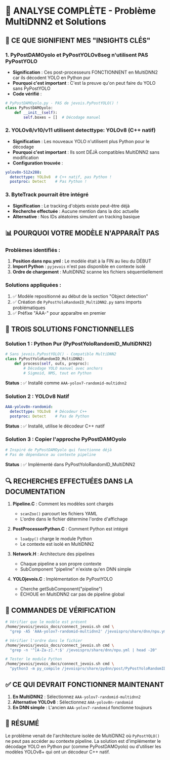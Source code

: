 # 🔬 ANALYSE COMPLÈTE - Problème MultiDNN2 et Solutions

## 🎯 CE QUE SIGNIFIENT MES "INSIGHTS CLÉS"

### 1. **PyPostDAMOyolo et PyPostYOLOv8seg n'utilisent PAS PyPostYOLO**
   - **Signification** : Ces post-processeurs FONCTIONNENT en MultiDNN2 car ils décodent YOLO en Python pur
   - **Pourquoi c'est important** : C'est la preuve qu'on peut faire du YOLO sans PyPostYOLO
   - **Code vérifié** :
   ```python
   # PyPostDAMOyolo.py - PAS de jevois.PyPostYOLO() !
   class PyPostDAMOyolo:
       def __init__(self):
           self.boxes = []  # Décodage manuel
   ```

### 2. **YOLOv8/v10/v11 utilisent detecttype: YOLOv8 (C++ natif)**
   - **Signification** : Les nouveaux YOLO n'utilisent plus Python pour le décodage
   - **Pourquoi c'est important** : Ils sont DÉJÀ compatibles MultiDNN2 sans modification
   - **Configuration trouvée** :
   ```yaml
   yolov8n-512x288:
     detecttype: YOLOv8  # C++ natif, pas Python !
     postproc: Detect    # Pas Python !
   ```

### 3. **ByteTrack pourrait être intégré**
   - **Signification** : Le tracking d'objets existe peut-être déjà
   - **Recherche effectuée** : Aucune mention dans la doc actuelle
   - **Alternative** : Nos IDs aléatoires simulent un tracking basique

## 📊 POURQUOI VOTRE MODÈLE N'APPARAÎT PAS

### Problèmes identifiés :
1. **Position dans npu.yml** : Le modèle était à la FIN au lieu du DÉBUT
2. **Import Python** : `pyjevois` n'est pas disponible en contexte isolé
3. **Ordre de chargement** : MultiDNN2 scanne les fichiers séquentiellement

### Solutions appliquées :
1. ✅ Modèle repositionné au début de la section "Object detection"
2. ✅ Création de `PyPostYoloRandomID_MultiDNN2.py` sans imports problématiques
3. ✅ Préfixe "AAA-" pour apparaître en premier

## 🚀 TROIS SOLUTIONS FONCTIONNELLES

### Solution 1 : Python Pur (PyPostYoloRandomID_MultiDNN2)
```python
# Sans jevois.PyPostYOLO() - Compatible MultiDNN2
class PyPostYoloRandomID_MultiDNN2:
    def process(self, outs, preproc):
        # Décodage YOLO manuel avec anchors
        # Sigmoid, NMS, tout en Python
```
**Status** : ✅ Installé comme `AAA-yolov7-randomid-multidnn2`

### Solution 2 : YOLOv8 Natif
```yaml
AAA-yolov8n-randomid:
  detecttype: YOLOv8  # Décodeur C++
  postproc: Detect    # Pas de Python
```
**Status** : ✅ Installé, utilise le décodeur C++ natif

### Solution 3 : Copier l'approche PyPostDAMOyolo
```python
# Inspiré de PyPostDAMOyolo qui fonctionne déjà
# Pas de dépendance au contexte pipeline
```
**Status** : ✅ Implémenté dans PyPostYoloRandomID_MultiDNN2

## 🔍 RECHERCHES EFFECTUÉES DANS LA DOCUMENTATION

1. **Pipeline.C** : Comment les modèles sont chargés
   - `scanZoo()` parcourt les fichiers YAML
   - L'ordre dans le fichier détermine l'ordre d'affichage

2. **PostProcessorPython.C** : Comment Python est intégré
   - `loadpy()` charge le module Python
   - Le contexte est isolé en MultiDNN2

3. **Network.H** : Architecture des pipelines
   - Chaque pipeline a son propre contexte
   - SubComponent "pipeline" n'existe qu'en DNN simple

4. **YOLOjevois.C** : Implémentation de PyPostYOLO
   - Cherche getSubComponent("pipeline")
   - ÉCHOUE en MultiDNN2 car pas de pipeline global

## 📝 COMMANDES DE VÉRIFICATION

```bash
# Vérifier que le modèle est présent
/home/jevois/jevois_docs/connect_jevois.sh cmd \
  "grep -A5 'AAA-yolov7-randomid-multidnn2' /jevoispro/share/dnn/npu.yml"

# Vérifier l'ordre dans le fichier
/home/jevois/jevois_docs/connect_jevois.sh cmd \
  "grep -n '^[A-Za-z].*:$' /jevoispro/share/dnn/npu.yml | head -20"

# Tester le module Python
/home/jevois/jevois_docs/connect_jevois.sh cmd \
  "python3 -m py_compile /jevoispro/share/pydnn/post/PyPostYoloRandomID_MultiDNN2.py"
```

## ✅ CE QUI DEVRAIT FONCTIONNER MAINTENANT

1. **En MultiDNN2** : Sélectionnez `AAA-yolov7-randomid-multidnn2`
2. **Alternative YOLOv8** : Sélectionnez `AAA-yolov8n-randomid`
3. **En DNN simple** : L'ancien `AAA-yolov7-randomid` fonctionne toujours

## 🎯 RÉSUMÉ

Le problème venait de l'architecture isolée de MultiDNN2 où `PyPostYOLO()` ne peut pas accéder au contexte pipeline. La solution est d'implémenter le décodage YOLO en Python pur (comme PyPostDAMOyolo) ou d'utiliser les modèles YOLOv8+ qui ont un décodeur C++ natif.